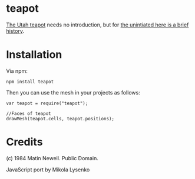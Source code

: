 teapot
======

[The Utah teapot](http://en.wikipedia.org/wiki/Utah_teapot) needs no introduction, but for [the unintiated here is a brief history](http://www.sjbaker.org/wiki/index.php?title=The_History_of_The_Teapot).


Installation
============
Via npm:

    npm install teapot
    
Then you can use the mesh in your projects as follows:

    var teapot = require("teapot");
    
    //Faces of teapot
    drawMesh(teapot.cells, teapot.positions);



Credits
=======
(c) 1984 Matin Newell.  Public Domain.

JavaScript port by Mikola Lysenko